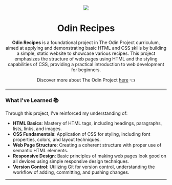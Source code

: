 <p align="center">
  <img src="https://github.com/LaOuede/odin-project-badges/blob/main/badges/recipes.png" />
</p>

<h1 align=center>Odin Recipes</h1>

<div align="center">

<b>Odin Recipes</b> is a foundational project in The Odin Project curriculum, aimed at applying and demonstrating basic HTML and CSS skills by building a simple, static website to showcase various recipes. This project emphasizes the structure of web pages using HTML and the styling capabilities of CSS, providing a practical introduction to web development for beginners.

Discover more about The Odin Project [here](https://www.theodinproject.com/) 👈
</div>

---

<h3 align="left">What I've Learned 📚</h3>

Through this project, I've reinforced my understanding of:
- <b>HTML Basics</b>: Mastery of HTML tags, including headings, paragraphs, lists, links, and images.
- <b>CSS Fundamentals</b>: Application of CSS for styling, including font properties, colors, and layout techniques.
- <b>Web Page Structure</b>: Creating a coherent structure with proper use of semantic HTML elements.
- <b>Responsive Design</b>: Basic principles of making web pages look good on all devices using simple responsive design techniques.
- <b>Version Control</b>: Utilizing Git for version control, understanding the workflow of adding, committing, and pushing changes.

---
